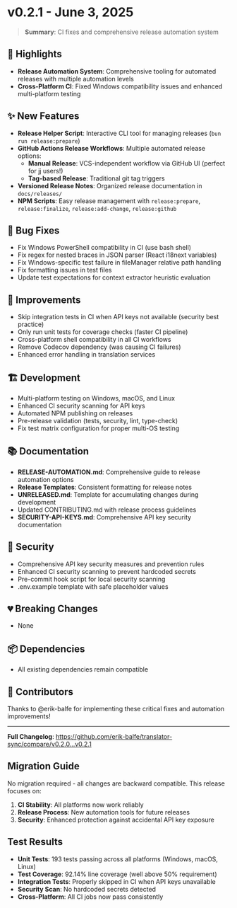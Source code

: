 # v0.2.1 - June 3, 2025

> **Summary**: CI fixes and comprehensive release automation system

## 🎯 Highlights

- **Release Automation System**: Comprehensive tooling for automated releases with multiple automation levels
- **Cross-Platform CI**: Fixed Windows compatibility issues and enhanced multi-platform testing

## ✨ New Features

- **Release Helper Script**: Interactive CLI tool for managing releases (`bun run release:prepare`)
- **GitHub Actions Release Workflows**: Multiple automated release options:
  - **Manual Release**: VCS-independent workflow via GitHub UI (perfect for jj users!)
  - **Tag-based Release**: Traditional git tag triggers
- **Versioned Release Notes**: Organized release documentation in `docs/releases/`
- **NPM Scripts**: Easy release management with `release:prepare`, `release:finalize`, `release:add-change`, `release:github`

## 🐛 Bug Fixes

- Fix Windows PowerShell compatibility in CI (use bash shell)
- Fix regex for nested braces in JSON parser (React i18next variables)
- Fix Windows-specific test failure in fileManager relative path handling
- Fix formatting issues in test files
- Update test expectations for context extractor heuristic evaluation

## 🔧 Improvements

- Skip integration tests in CI when API keys not available (security best practice)
- Only run unit tests for coverage checks (faster CI pipeline)
- Cross-platform shell compatibility in all CI workflows
- Remove Codecov dependency (was causing CI failures)
- Enhanced error handling in translation services

## 🏗️ Development

- Multi-platform testing on Windows, macOS, and Linux
- Enhanced CI security scanning for API keys
- Automated NPM publishing on releases
- Pre-release validation (tests, security, lint, type-check)
- Fix test matrix configuration for proper multi-OS testing

## 📚 Documentation

- **RELEASE-AUTOMATION.md**: Comprehensive guide to release automation options
- **Release Templates**: Consistent formatting for release notes
- **UNRELEASED.md**: Template for accumulating changes during development
- Updated CONTRIBUTING.md with release process guidelines
- **SECURITY-API-KEYS.md**: Comprehensive API key security documentation

## 🔐 Security

- Comprehensive API key security measures and prevention rules
- Enhanced CI security scanning to prevent hardcoded secrets
- Pre-commit hook script for local security scanning
- .env.example template with safe placeholder values

## 💔 Breaking Changes

- None

## 📦 Dependencies

- All existing dependencies remain compatible

## 🙏 Contributors

Thanks to @erik-balfe for implementing these critical fixes and automation improvements!

---

**Full Changelog**: https://github.com/erik-balfe/translator-sync/compare/v0.2.0...v0.2.1

## Migration Guide

No migration required - all changes are backward compatible. This release focuses on:

1. **CI Stability**: All platforms now work reliably
2. **Release Process**: New automation tools for future releases
3. **Security**: Enhanced protection against accidental API key exposure

## Test Results

- **Unit Tests**: 193 tests passing across all platforms (Windows, macOS, Linux)
- **Test Coverage**: 92.14% line coverage (well above 50% requirement)
- **Integration Tests**: Properly skipped in CI when API keys unavailable
- **Security Scan**: No hardcoded secrets detected
- **Cross-Platform**: All CI jobs now pass consistently